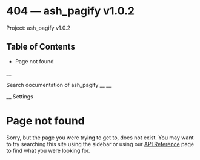 # 404 — ash_pagify v1.0.2

Project: ash_pagify v1.0.2

## Table of Contents

- Page not found

__

Search documentation of ash_pagify __ __

__ Settings

#  Page not found

Sorry, but the page you were trying to get to, does not exist. You may want to try searching this site using the sidebar or using our [API Reference](external_link) page to find what you were looking for.
